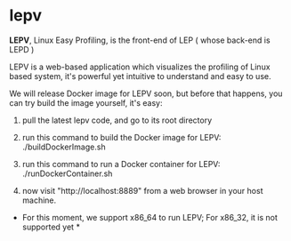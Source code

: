 # lepv

**LEPV**, Linux Easy Profiling, is the front-end of LEP ( whose back-end is LEPD )

LEPV is a web-based application which visualizes the profiling of Linux based system, it's powerful yet intuitive to understand and easy to use.

We will release Docker image for LEPV soon, but before that happens, you can try build the image yourself, it's easy:

1. pull the latest lepv code, and go to its root directory

2. run this command to build the Docker image for LEPV:
   ./buildDockerImage.sh

3. run this command to run a Docker container for LEPV:
   ./runDockerContainer.sh

4. now visit "http://localhost:8889" from a web browser in your host machine.

* For this moment, we support x86_64 to run LEPV; For x86_32, it is not supported yet *
